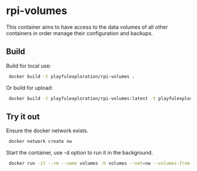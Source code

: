 # rpi-volumes

This container aims to have access to the data volumes of all other containers in order manage their configuration and backups. 

## Build
Build for local use:
```bash
 docker build -t playfulexploration/rpi-volumes .
```

Or build for upload:
```bash
 docker build -t playfulexploration/rpi-volumes:latest -t playfulexploration/rpi-volumes:v0.1 .
```

## Try it out
Ensure the docker network exists.
```bash
 docker network create nw
```
Start the container, use -d option to run it in the background.
```bash
 docker run -it --rm --name volumes -h volumes --net=nw --volumes-from nginx playfulexploration/rpi-volumes
```

